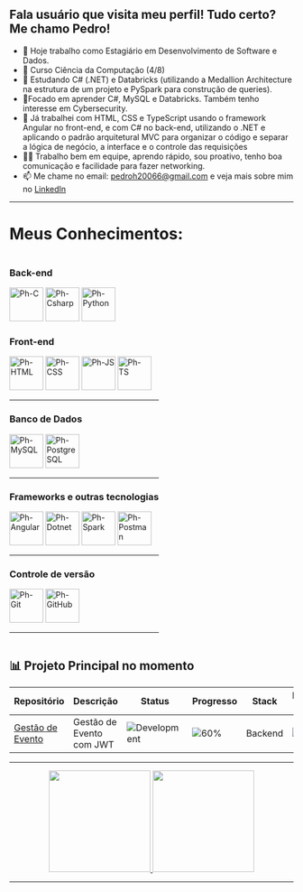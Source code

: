 ## Fala usuário que visita meu perfil! Tudo certo? Me chamo Pedro!

- 🔭 Hoje trabalho como Estagiário em Desenvolvimento de Software e Dados.
- 📖 Curso Ciência da Computação (4/8)
- 🌱 Estudando C# (.NET) e Databricks (utilizando a Medallion Architecture na estrutura de um projeto e PySpark para construção de queries).
- 🔎Focado em aprender C#, MySQL e Databricks. Também tenho interesse em Cybersecurity.
- 💼 Já trabalhei com HTML, CSS e TypeScript usando o framework Angular no front-end, e com C# no back-end, utilizando o .NET e aplicando o padrão arquitetural MVC para organizar o código e separar a lógica de negócio, a interface e o controle das requisições
- 🙋🏽 Trabalho bem em equipe, aprendo rápido, sou proativo, tenho boa comunicação e facilidade para fazer networking.
- 📫 Me chame no email: pedroh20066@gmail.com e veja mais sobre mim no [LinkedIn](https://www.linkedin.com/in/pedro-henrique-santos-silva)
---

<h1><b>Meus Conhecimentos:</b></h1>

<div style="display: inline-block">
        <h3>Back-end</h3>
        <div>
            <img alt="Ph-C" height="60" width="60"
                src="https://cdn.jsdelivr.net/gh/devicons/devicon@latest/icons/c/c-original.svg" />
            <img alt="Ph-Csharp" height="60" width="60"
                src="https://cdn.jsdelivr.net/gh/devicons/devicon@latest/icons/csharp/csharp-original.svg" />
            <img alt="Ph-Python" height="60" width="60"
                src="https://cdn.jsdelivr.net/gh/devicons/devicon@latest/icons/python/python-original.svg" />
        </div>
        <h3>Front-end</h3>
        <div>
            <img alt="Ph-HTML" height="60" width="60"
                src="https://cdn.jsdelivr.net/gh/devicons/devicon@latest/icons/html5/html5-original.svg" />
            <img alt="Ph-CSS" height="60" width="60"
                src="https://cdn.jsdelivr.net/gh/devicons/devicon@latest/icons/css3/css3-original.svg" />
            <img alt="Ph-JS" height="60" width="60"
                src="https://cdn.jsdelivr.net/gh/devicons/devicon@latest/icons/javascript/javascript-original.svg" />
            <img alt="Ph-TS" height="60" width="60"
                src="https://cdn.jsdelivr.net/gh/devicons/devicon@latest/icons/typescript/typescript-original.svg" />
        </div>
        <hr>
        <h3>Banco de Dados</h3>
        <div>
            <img alt="Ph-MySQL" height="60" width="60"
                src="https://cdn.jsdelivr.net/gh/devicons/devicon@latest/icons/mysql/mysql-original.svg" />
            <img alt="Ph-PostgreSQL" height="60" width="60"
                src="https://cdn.jsdelivr.net/gh/devicons/devicon@latest/icons/postgresql/postgresql-original.svg" />
        </div>
        <hr>
        <h3>Frameworks e outras tecnologias</h3>
        <div>
            <img alt="Ph-Angular" height="60" width="60"
                src="https://cdn.jsdelivr.net/gh/devicons/devicon@latest/icons/angular/angular-original.svg" />
            <img alt="Ph-Dotnet" height="60" width="60"
                src="https://cdn.jsdelivr.net/gh/devicons/devicon@latest/icons/dotnetcore/dotnetcore-original.svg" />
            <img alt="Ph-Spark" height="60" width="60"
                src="https://cdn.jsdelivr.net/gh/devicons/devicon@latest/icons/apachespark/apachespark-original.svg" />
            <img alt="Ph-Postman" height="60" width="60"
                src="https://cdn.jsdelivr.net/gh/devicons/devicon@latest/icons/postman/postman-original.svg" />
        </div>
        <hr>
        <h3>Controle de versão</h3>
        <div>
            <img alt="Ph-Git" height="60" width="60"
                src="https://cdn.jsdelivr.net/gh/devicons/devicon@latest/icons/git/git-original.svg" />
            <img alt="Ph-GitHub" height="60" width="60"
                src="https://cdn.jsdelivr.net/gh/devicons/devicon@latest/icons/github/github-original.svg" />
        </div>
        <hr>
    </div>
</div>

## 📊 Projeto Principal no momento
| Repositório | Descrição | Status | Progresso |    Stack |Linguagem Principal | Último Commit |
|-------------|-----------|--------|------------|------------|--------------------|---------------|
| [Gestão de Evento](https://github.com/Phzera-hs/Gestao_De_Eventos) | Gestão de Evento com JWT | ![Development](https://img.shields.io/badge/status-development-yellow) | ![60%](https://img.shields.io/badge/70%25-20C146?style=flat-square) | Backend |![C#](https://img.shields.io/badge/C%23-239120?logo=c-sharp&logoColor=white) | ![Último commit](https://img.shields.io/github/last-commit/Phzera-hs/Gestao_De_Eventos?style=for-the-badge) |

<hr>

<div align="center">
    <a href="https://github.com/Phzera-hs">
        <img height="180"
            src="https://github-readme-stats.vercel.app/api?username=Phzera-hs&show_icons=true&theme=dark&include_all_commits=true&count_private=true" />
        <img height="180"
            src="https://github-readme-stats.vercel.app/api/top-langs/?username=Phzera-hs&layout=compact&langs_count=8&theme=dark" />
    </a>
</div>

<hr>
